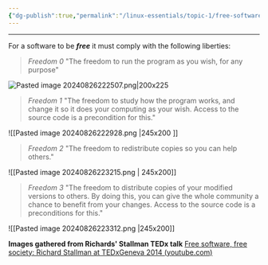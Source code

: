 ```yaml
---
{"dg-publish":true,"permalink":"/linux-essentials/topic-1/free-software/","noteIcon":""}
---
```


---
For a software to be ___free___ it must comply with the following liberties:

> _Freedom 0_
> "The freedom to run the program as you wish, for any purpose"

![Pasted image 20240826222507.png|200x225](/img/user/Linux%20Essentials/Topic%201/Reference%20images/Pasted%20image%2020240826222507.png)

> _Freedom 1_
> "The freedom to study how the program works, and change it so it does your computing as your wish. Access to the source code is a precondition for this."

![[Pasted image 20240826222928.png \|245x200 ]]

> _Freedom 2_
> "The freedom to redistribute copies so you can help others."

![[Pasted image 20240826223215.png \| 245x200]]

>_Freedom 3_
>"The freedom to distribute copies of your modified versions to others. By doing this, you can give the whole community a chance to benefit from your changes. Access to the source code is a preconditions for this."

![[Pasted image 20240826223312.png \|245x200]]

__Images gathered from Richards' Stallman TEDx talk__ [Free software, free society: Richard Stallman at TEDxGeneva 2014 (youtube.com)](https://www.youtube.com/watch?v=Ag1AKIl_2GM&t=241s)

